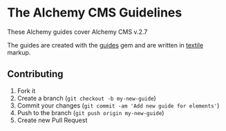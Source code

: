 The Alchemy CMS Guidelines
==========================

These Alchemy guides cover Alchemy CMS v.2.7

The guides are created with the [guides](https://github.com/wycats/guides) gem and are written in [textile](http://redcloth.org/textile) markup.

## Contributing

1. Fork it
2. Create a branch (`git checkout -b my-new-guide`)
3. Commit your changes (`git commit -am 'Add new guide for elements'`)
4. Push to the branch (`git push origin my-new-guide`)
5. Create new Pull Request
